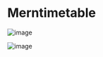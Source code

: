 # Merntimetable

![image](https://github.com/user-attachments/assets/8aba3300-8612-4447-9fff-7b9540838dcd)


![image](https://github.com/user-attachments/assets/823db975-2049-4ff6-8062-d75482aeb07e)
